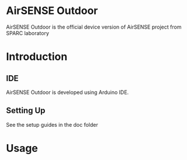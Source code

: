 # AirSENSE Outdoor 

AirSENSE Outdoor is the official device version of AirSENSE project from SPARC laboratory 

# Introduction 

## IDE

AirSENSE Outdoor is developed using Arduino IDE.

## Setting Up

See the setup guides in the doc folder

# Usage
